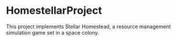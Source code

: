 # HomestellarProject
This project implements Stellar Homestead, a resource management simulation game set in a space colony.

